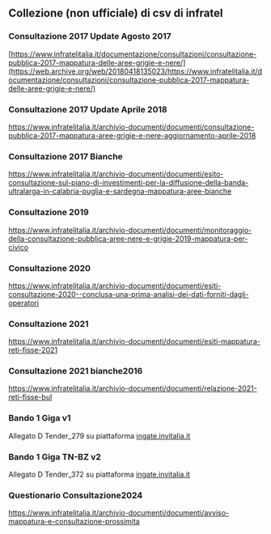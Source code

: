 ## Collezione (non ufficiale) di csv di infratel

### Consultazione 2017 Update Agosto 2017<br>
[https://www.infratelitalia.it/documentazione/consultazioni/consultazione-pubblica-2017-mappatura-delle-aree-grigie-e-nere/](https://web.archive.org/web/20180418135023/https://www.infratelitalia.it/documentazione/consultazioni/consultazione-pubblica-2017-mappatura-delle-aree-grigie-e-nere/)
### Consultazione 2017 Update Aprile 2018<br>
https://www.infratelitalia.it/archivio-documenti/documenti/consultazione-pubblica-2017-mappatura-aree-grigie-e-nere-aggiornamento-aprile-2018
### Consultazione 2017 Bianche<br>
https://www.infratelitalia.it/archivio-documenti/documenti/esito-consultazione-sul-piano-di-investimenti-per-la-diffusione-della-banda-ultralarga-in-calabria-puglia-e-sardegna-mappatura-aree-bianche
### Consultazione 2019<br>
https://www.infratelitalia.it/archivio-documenti/documenti/monitoraggio-della-consultazione-pubblica-aree-nere-e-grigie-2019-mappatura-per-civico
### Consultazione 2020<br>
https://www.infratelitalia.it/archivio-documenti/documenti/esiti-consultazione-2020--conclusa-una-prima-analisi-dei-dati-forniti-dagli-operatori
### Consultazione 2021<br>
https://www.infratelitalia.it/archivio-documenti/documenti/esiti-mappatura-reti-fisse-2021
### Consultazione 2021 bianche2016<br>
https://www.infratelitalia.it/archivio-documenti/documenti/relazione-2021-reti-fisse-bul
### Bando 1 Giga v1<br>
Allegato D Tender_279 su piattaforma [ingate.invitalia.it](https://ingate.invitalia.it)
### Bando 1 Giga TN-BZ v2<br>
Allegato D Tender_372 su piattaforma [ingate.invitalia.it](https://ingate.invitalia.it)
### Questionario Consultazione2024<br>
https://www.infratelitalia.it/archivio-documenti/documenti/avviso-mappatura-e-consultazione-prossimita
